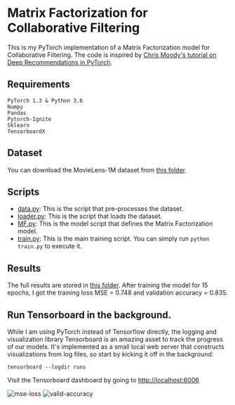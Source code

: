 # Matrix Factorization for Collaborative Filtering

This is my PyTorch implementation of a Matrix Factorization model for Collaborative Filtering. The code is inspired by [Chris Moody's tutorial on Deep Recommendations in PyTorch](https://docs.google.com/presentation/d/1gv7osHoSX8CHf0uzKSqOlxmmAvPPdmstL0nrZHWiHQM/edit#slide=id.p).

## Requirements
```
PyTorch 1.3 & Python 3.6
Numpy
Pandas
Pytorch-Ignite
Sklearn
TensorboardX
```

## Dataset
You can download the MovieLens-1M dataset from [this folder](https://github.com/khanhnamle1994/transfer-rec/tree/master/ml-1m).

## Scripts
* [data.py](https://github.com/khanhnamle1994/transfer-rec/blob/master/Matrix-Factorization-Experiments/MF-CF-PyTorch/data.py): This is the script that pre-processes the dataset.
* [loader.py](https://github.com/khanhnamle1994/transfer-rec/blob/master/Matrix-Factorization-Experiments/MF-CF-PyTorch/loader.py): This is the script that loads the dataset.
* [MF.py](https://github.com/khanhnamle1994/transfer-rec/blob/master/Matrix-Factorization-Experiments/MF-CF-PyTorch/MF.py): This is the model script that defines the Matrix Factorization model.
* [train.py](https://github.com/khanhnamle1994/transfer-rec/blob/master/Matrix-Factorization-Experiments/MF-CF-PyTorch/train.py): This is the main training script. You can simply run `python train.py` to execute it.

## Results
The full results are stored in [this folder](https://github.com/khanhnamle1994/transfer-rec/tree/master/Matrix-Factorization-Experiments/MF-CF-PyTorch/results). After training the model for 15 epochs, I got the training loss MSE = 0.748 and validation accuracy = 0.835.

## Run Tensorboard in the background.
While I am using PyTorch instead of Tensorflow directly, the logging and visualization library Tensorboard is an amazing asset to track the progress of our models. It's implemented as a small local web server that constructs visualizations from log files, so start by kicking it off in the background:

```
tensorboard --logdir runs
```

Visit the Tensorboard dashboard by going to [http://localhost:6006](http://localhost:6006)

![mse-loss](https://github.com/khanhnamle1994/transfer-rec/blob/master/Matrix-Factorization-Experiments/MF-CF-PyTorch/loss_mse.png) ![valid-accuracy](https://github.com/khanhnamle1994/transfer-rec/blob/master/Matrix-Factorization-Experiments/MF-CF-PyTorch/valid_accuracy.png)

